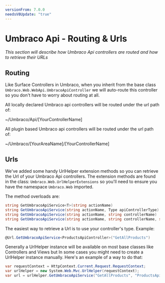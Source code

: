 ```yaml
---
versionFrom: 7.0.0
needsV8Update: "true"
---
```


# Umbraco Api - Routing & Urls

_This section will describe how Umbraco Api controllers are routed and how to retrieve their URLs_ 

## Routing

Like Surface Controllers in Umbraco, when you inherit from the base class `Umbraco.Web.WebApi.UmbracoApiController` we will auto-route this controller so you don't have to worry about routing at all. 

All locally declared Umbraco api controllers will be routed under the url path of:

~/Umbraco/Api/[YourControllerName]

All plugin based Umbraco api controllers will be routed under the url path of:

~/Umbraco/[YourAreaName]/[YourControllerName]

## Urls

We've added some handy UrlHelper extension methods so you can retrieve the Url of your Umbraco Api controllers. The extension methods are found in the class: `Umbraco.Web.UrlHelperExtensions` so you'll need to ensure you have the namespace `Umbraco.Web` imported.

The method overloads are:

```csharp
string GetUmbracoApiService<T>(string actionName)
string GetUmbracoApiService(string actionName, Type apiControllerType)
string GetUmbracoApiService(string actionName, string controllerName)
string GetUmbracoApiService(string actionName, string controllerName, string area)
```

The easiest way to retrieve a Url is to use your controller's type. Example:

```csharp
@Url.GetUmbracoApiService<ProductsApiController>("GetAllProducts")
```

Generally a UrlHelper instance will be available on most base classes like Controllers and Views but In some cases you might need to create a UrlHelper instance manually. Here's an example of a way to do that:

```csharp
var requestContext = HttpContext.Current.Request.RequestContext;
var urlHelper = new System.Web.Mvc.UrlHelper(requestContext);
var url = urlHelper.GetUmbracoApiService("GetAllProducts", "ProductsApiController");
```

